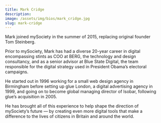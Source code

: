 ```yaml
---
title: Mark Cridge
description:
image: /assets/img/bios/mark_cridge.jpg
slug: mark-cridge
---
```

Mark joined mySociety in the summer of 2015, replacing original founder Tom Steinberg.

Prior to mySociety, Mark has had a diverse 20-year career in digital encompassing stints as COO at BERG, the technology and design consultancy, and as a senior advisor at Blue State Digital, the team responsible for the digital strategy used in President Obama’s electoral campaigns.

He started out in 1996 working for a small web design agency in Birmingham before setting up glue London, a digital advertising agency in 1999, and going on to become global managing director of Isobar, following glue’s acquisition in 2005.

He has brought all of this experience to help shape the direction of mySociety’s future — by creating even more digital tools that make a difference to the lives of citizens in Britain and around the world.
